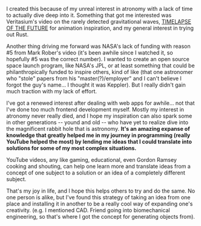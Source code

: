 I created this because of my unreal interest in atronomy with a lack of time
to actually dive deep into it. Something that got me interested was Veritasium's
video on the rarely detected gravitational waves,
[TIMELAPSE OF THE FUTURE](https://www.youtube.com/watch?v=uD4izuDMUQA)
for animation inspiration, and my general interest in trying out Rust.

Another thing driving me forward was NASA's lack of funding with reason #5
from Mark Rober's video (it's been awhile since I watched it, so
hopefully #5 was the correct number). I wanted to create an open source space
launch program, like NASA's JPL, or at least something that could be
philanthropically funded to inspire others, kind of like (that one
astronomer who "stole" papers from his "master(?)/employer" and I
can't believe I forgot the guy's name... I thought it was Keppler).
But I really didn't gain much traction with my lack of effort.

I've got a renewed interest after dealing with web apps for awhile...
not that I've done too much frontend development myself. Mostly
my interest in atronomy never really died, and I hope my inspiration
can also spark some in other generations -- yound and old --
who have yet to realize dive into the magnificent rabbit hole that
is astronomy. **It's an amazing expanse of knowledge that greatly
helped me in my journey in programming (really YouTube helped the
most) by lending me ideas that I could translate into solutions
for some of my most complex situations.**

YouTube videos, any like gaming, educational, even Gordon Ramsey
cooking and shouting, can help one learn more and translate
ideas from a concept of one subject to a solution or an idea
of a completely different subject.

That's my joy in life, and I hope this helps others to try
and do the same. No one person is alike, but I've found
this strategy of taking an idea from one place and installing
it in another to be a really cool way of expanding one's creativity.
(e.g. I mentioned CAD. Friend going into biomechanical engineering,
so that's where I got the concept for generating objects from).